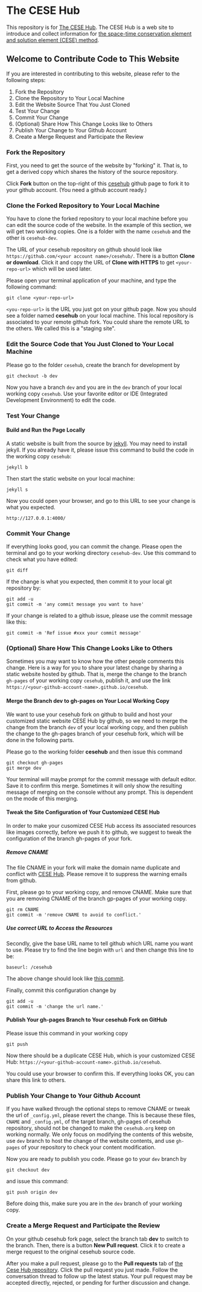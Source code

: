 # The CESE Hub
This repository is for [The CESE Hub](http://cesehub.org/).
The CESE Hub is a web site to introduce and collect information for [the space-time conservation element and solution element (CESE) method](http://www.grc.nasa.gov/WWW/microbus/).

## Welcome to Contribute Code to This Website

If you are interested in contributing to this website, please refer to the following steps:

1. Fork the Repository
1. Clone the Repository to Your Local Machine
1. Edit the Website Source That You Just Cloned
1. Test Your Change
1. Commit Your Change
1. (Optional) Share How This Change Looks like to Others
1. Publish Your Change to Your Github Account
1. Create a Merge Request and Participate the Review

### Fork the Repository

First, you need to get the source of the website by "forking" it. That is, to get a derived copy which shares the history of the source repository.

Click **Fork** button on the top-right of this [cesehub](https://github.com/cesehub/cesehub/) github page to fork it to your github account. (You need a github account ready.)

### Clone the Forked Repository to Your Local Machine

You have to clone the forked repository to your local machine before you can edit the source code of the website. In the example of this section, we will get two working copies. One is a folder with the name `cesehub` and the other is `cesehub-dev`.

The URL of your cesehub repository on github should look like `https://github.com/<your account name>/cesehub/`. There is a button **Clone or download**. Click it and copy the URL of **Clone with HTTPS** to get `<your-repo-url>` which will be used later.

Please open your terminal application of your machine, and type the following command:

```
git clone <your-repo-url>
```

`<you-repo-url>` is the URL you just got on your github page. Now you should see a folder named **cesehub** on your local machine. This local repository is associated to your remote github fork. You could share the remote URL to the others. We called this is a "staging site".

### Edit the Source Code that You Just Cloned to Your Local Machine

Please go to the folder `cesehub`, create the branch for development by

```
git checkout -b dev
```

Now you have a branch `dev` and you are in the `dev` branch of your local working copy `cesehub`.
Use your favorite editor or IDE (Integrated Development Environment) to edit the code.

### Test Your Change

#### Build and Run the Page Locally

A static website is built from the source by [jekyll](https://jekyllrb.com/). You may need to install jekyll. If you already have it, please issue this command to build the code in the working copy `cesehub`:

```
jekyll b
```

Then start the static website on your local machine:

```
jekyll s
```

Now you could open your browser, and go to this URL to see your change is what you expected.

```
http://127.0.0.1:4000/
```

### Commit Your Change

If everything looks good, you can commit the change. Please open the terminal and go to your working directory `cesehub-dev`. Use this command to check what you have edited:

```
git diff
```

If the change is what you expected, then commit it to your local git repository by:

```
git add -u
git commit -m 'any commit message you want to have'
```

If your change is related to a github issue, please use the commit message like this:

```
git commit -m 'Ref issue #xxx your commit message'
```

### (Optional) Share How This Change Looks Like to Others

Sometimes you may want to know how the other people comments this change. Here is a way for you to share your latest change by sharing a static website hosted by github. That is, merge the change to the branch `gh-pages` of your working copy `cesehub`, publish it, and use the link `https://<your-github-account-name>.github.io/cesehub`.

#### Merge the Branch dev to gh-pages on Your Local Working Copy

We want to use your cesehub fork on github to build and host your customized static website CESE Hub by github, so we need to merge the change from the branch `dev` of your local working copy, and then publish the change to the gh-pages branch of your cesehub fork, which will be done in the following parts.

Please go to the working folder **cesehub** and then issue this command

```
git checkout gh-pages
git merge dev
```

Your terminal will maybe prompt for the commit message with default editor. Save it to confirm this merge. Sometimes it will only show the resulting message of merging on the console without any prompt. This is dependent on the mode of this merging.

#### Tweak the Site Configuration of Your Customized CESE Hub

In order to make your cusomized CESE Hub access its associated resources like images correctly, before we push it to github, we suggest to tweak the configuration of the branch gh-pages of your fork.

##### Remove CNAME

The file CNAME in your fork will make the domain name duplicate and conflict with [CESE Hub](http://cesehub.org/). Please remove it to suppress the warning emails from github.

First, please go to your working copy, and remove CNAME. Make sure that you are removing CNAME of the branch gp-pages of your working copy.

```
git rm CNAME
git commit -m 'remove CNAME to avoid to conflict.'
```

##### Use correct URL to Access the Resources
Secondly, give the base URL name to tell github which URL name you want to use. Please try to find the line begin with `url` and then change this line to be:

```
baseurl: /cesehub
```

The above change should look like [this commit](https://github.com/cesehub/cesehub/pull/20/files).

Finally, commit this configuration change by

```
git add -u
git commit -m 'change the url name.'
```



#### Publish Your gh-pages Branch to Your cesehub Fork on GitHub

Please issue this command in your working copy

```
git push
```

Now there should be a duplicate CESE Hub, which is your customized CESE Hub: `https://<your-github-account-name>.github.io/cesehub`.

You could use your browser to confirm this. If everything looks OK, you can share this link to others.

### Publish Your Change to Your Github Account

If you have walked through the optional steps to remove CNAME or tweak the url of `_config.yml`, please revert the change.
This is because these files, `CNAME` and `_config.yml`, of the target branch, gh-pages of cesehub repository, should not be changed to make the `cesehub.org` keep on working normally.
We only focus on modifying the contents of this website, use `dev` branch to host the change of the website contents, and use `gh-pages` of your repository to check your content modification.

Now you are ready to publish you code. Please go to your `dev` branch by

```
git checkout dev
```

and issue this command:

```
git push origin dev
```

Before doing this, make sure you are in the `dev` branch of your working copy.

### Create a Merge Request and Participate the Review

On your github cesehub fork page, select the branch tab **dev** to switch to the branch. Then, there is a button **New Pull request**. Click it to create a merge request to the original cesehub source code.

After you make a pull request, please go to the **Pull requests** tab of [the Cese Hub repository](https://github.com/cesehub/cesehub/). Click the pull request you just made. Follow the conversation thread to follow up the latest status. Your pull request may be accepted directly, rejected, or pending for further discussion and change.
